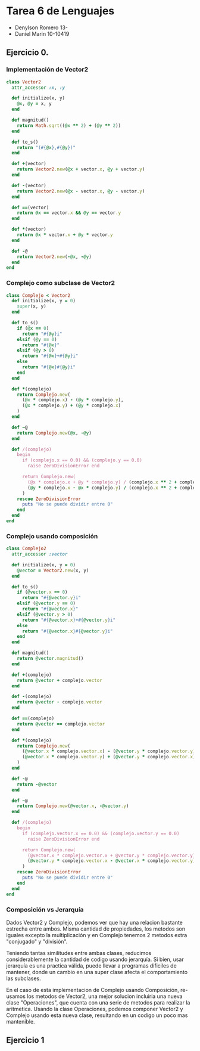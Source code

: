 # Tarea 6 de Lenguajes

- Denylson Romero 13-
- Daniel Marin 10-10419

## Ejercicio 0.

### Implementación de Vector2

```ruby
class Vector2
  attr_accessor :x, :y

  def initialize(x, y)
    @x, @y = x, y
  end

  def magnitud()
    return Math.sqrt((@x ** 2) + (@y ** 2))
  end

  def to_s()
    return "(#{@x},#{@y})"
  end

  def +(vector)
    return Vector2.new(@x + vector.x, @y + vector.y)
  end

  def -(vector)
    return Vector2.new(@x - vector.x, @y - vector.y)
  end

  def ==(vector)
    return @x == vector.x && @y == vector.y
  end

  def *(vector)
    return @x * vector.x + @y * vector.y
  end

  def -@
    return Vector2.new(-@x, -@y)
  end
end
```

### Complejo como subclase de Vector2

```ruby
class Complejo < Vector2
  def initialize(x, y = 0)
    super(x, y)
  end

  def to_s()
    if (@x == 0)
      return "#{@y}i"
    elsif (@y == 0)
      return "#{@x}"
    elsif (@y > 0)
      return "#{@x}+#{@y}i"
    else
      return "#{@x}#{@y}i"
    end
  end

  def *(complejo)
    return Complejo.new(
      (@x * complejo.x) - (@y * complejo.y),
      (@x * complejo.y) + (@y * complejo.x)
    )
  end

  def ~@
    return Complejo.new(@x, -@y)
  end

  def /(complejo)
    begin
      if (complejo.x == 0.0) && (complejo.y == 0.0)
        raise ZeroDivisionError end

      return Complejo.new(
        (@x * complejo.x + @y * complejo.y) / (complejo.x ** 2 + complejo.y ** 2),
        (@y * complejo.x - @x * complejo.y) / (complejo.x ** 2 + complejo.y ** 2)
      )
    rescue ZeroDivisionError
      puts "No se puede dividir entre 0"
    end
  end
end
```

### Complejo usando composición

```ruby
class Complejo2
  attr_accessor :vector

  def initialize(x, y = 0)
    @vector = Vector2.new(x, y)
  end

  def to_s()
    if (@vector.x == 0)
      return "#{@vector.y}i"
    elsif (@vector.y == 0)
      return "#{@vector.x}"
    elsif (@vector.y > 0)
      return "#{@vector.x}+#{@vector.y}i"
    else
      return "#{@vector.x}#{@vector.y}i"
    end
  end

  def magnitud()
    return @vector.magnitud()
  end

  def +(complejo)
    return @vector + complejo.vector
  end

  def -(complejo)
    return @vector - complejo.vector
  end

  def ==(complejo)
    return @vector == complejo.vector
  end

  def *(complejo)
    return Complejo.new(
      (@vector.x * complejo.vector.x) - (@vector.y * complejo.vector.y),
      (@vector.x * complejo.vector.y) + (@vector.y * complejo.vector.x)
    )
  end

  def -@
    return -@vector
  end

  def ~@
    return Complejo.new(@vector.x, -@vector.y)
  end

  def /(complejo)
    begin
      if (complejo.vector.x == 0.0) && (complejo.vector.y == 0.0)
        raise ZeroDivisionError end

      return Complejo.new(
        (@vector.x * complejo.vector.x + @vector.y * complejo.vector.y) / (complejo.vector.x ** 2 + complejo.vector.y ** 2),
        (@vector.y * complejo.vector.x - @vector.x * complejo.vector.y) / (complejo.vector.x ** 2 + complejo.vector.y ** 2)
      )
    rescue ZeroDivisionError
      puts "No se puede dividir entre 0"
    end
  end
end
```

### Composición vs Jerarquía

Dados Vector2 y Complejo, podemos ver que hay una relacion bastante estrecha entre ambos. Misma cantidad de propiedades, los metodos son iguales excepto la multiplicación y en Complejo tenemos 2 metodos extra "conjugado" y "división".

Teniendo tantas similitudes entre ambas clases, reducimos considerablemente la cantidad de codigo usando jerarquía. Si bien, usar jerarquía es una practica válida, puede llevar a programas dificiles de mantener, donde un cambio en una super clase afecta el comportamiento las subclases.

En el caso de esta implementacion de Complejo usando Composición, re-usamos los metodos de Vector2, una mejor solucion incluiria una nueva clase "Operaciones", que cuenta con una serie de metodos para realizar la aritmetica. Usando la clase Operaciones, podemos componer Vector2 y Complejo usando esta nueva clase, resultando en un codigo un poco mas mantenible.

## Ejercicio 1
